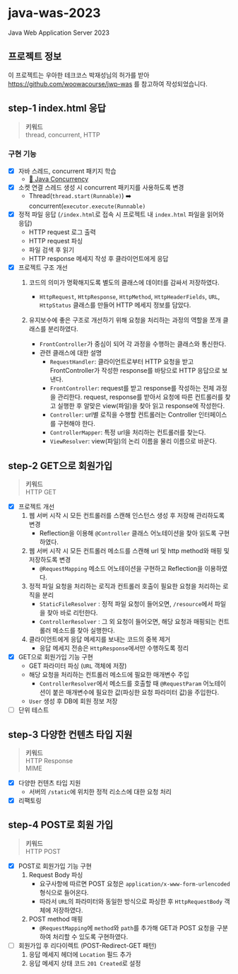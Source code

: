 # java-was-2023

Java Web Application Server 2023

## 프로젝트 정보

이 프로젝트는 우아한 테크코스 박재성님의 허가를 받아 https://github.com/woowacourse/jwp-was
를 참고하여 작성되었습니다.

## step-1 index.html 응답

> **키워드**<br>
> thread, concurrent, HTTP

### 구현 기능

- [x] 자바 스레드, concurrent 패키지 학습
    - [📖 Java Concurrency](https://github.com/mingulmangul/be-was/wiki/Java-Concurrency)
- [x] 소켓 연결 스레드 생성 시 concurrent 패키지를 사용하도록 변경
    - Thread(`thread.start(Runnable)`) ➡️ concurrent(`executor.execute(Runnable)`
- [x] 정적 파일 응답 (`/index.html`로 접속 시 프로젝트 내 `index.html` 파일을 읽어와 응답)
    - HTTP request 로그 출력
    - HTTP request 파싱
    - 파일 검색 후 읽기
    - HTTP response 메세지 작성 후 클라이언트에게 응답
- [x] 프로젝트 구조 개선
    1. 코드의 의미가 명확해지도록 별도의 클래스에 데이터를 감싸서 저장하였다.

        - `HttpRequest`, `HttpResponse`, `HttpMethod`, `HttpHeaderFields`, `URL`, `HttpStatus` 클래스를 만들어 HTTP 메세지 정보를 담았다.

    2. 유지보수에 좋은 구조로 개선하기 위해 요청을 처리하는 과정의 역할을 쪼개 클래스를 분리하였다.

        - `FrontController`가 중심이 되어 각 과정을 수행하는 클래스와 통신한다.
        - 관련 클래스에 대한 설명
            - `RequestHandler`: 클라이언트로부터 HTTP 요청을 받고 FrontController가 작성한 response를 바탕으로 HTTP 응답으로 보낸다.
            - `FrontController`: request를 받고 response를 작성하는 전체 과정을 관리한다. request, response를 받아서 요청에 따른 컨트롤러를 찾고 실행한 후 알맞은
          view(파일)을 찾아 읽고 response에 작성한다.
            - `Controller`: url별 로직을 수행할 컨트롤러는 Controller 인터페이스를 구현해야 한다.
            - `ControllerMapper`: 특정 url을 처리하는 컨트롤러를 찾는다.
            - `ViewResolver`: view(파일)의 논리 이름을 물리 이름으로 바꾼다.

## step-2 GET으로 회원가입

> **키워드**<br>
> HTTP GET

- [x] 프로젝트 개선
    1. 웹 서버 시작 시 모든 컨트롤러를 스캔해 인스턴스 생성 후 저장해 관리하도록 변경
        - Reflection을 이용해 `@Controller` 클래스 어노테이션을 찾아 읽도록 구현하였다.
    2. 웹 서버 시작 시 모든 컨트롤러 메소드를 스캔해 url 및 http method와 매핑 및 저장하도록 변경
        - `@RequestMapping` 메소드 어노테이션을 구현하고 Reflection을 이용하였다.
    3. 정적 파일 요청을 처리하는 로직과 컨트롤러 호출이 필요한 요청을 처리하는 로직을 분리
        - `StaticFileResolver` : 정적 파일 요청이 들어오면, `/resource`에서 파일을 찾아 바로 리턴한다.
        - `ControllerResolver` : 그 외 요청이 들어오면, 해당 요청과 매핑되는 컨트롤러 메소드를 찾아 실행한다.
    4. 클라이언트에게 응답 메세지를 보내는 코드의 중복 제거
        - 응답 메세지 전송은 `HttpResponse`에서만 수행하도록 정리
- [x] GET으로 회원가입 기능 구현
    - GET 파라미터 파싱 (`URL` 객체에 저장)
    - 해당 요청을 처리하는 컨트롤러 메소드에 필요한 매개변수 주입
        - `ControllerResolver`에서 메소드를 호출할 때 `@RequestParam` 어노테이션이 붙은 매개변수에 필요한 값(파싱한 요청 파라미터 값)을 주입한다.
    - `User` 생성 후 DB에 회원 정보 저장
- [ ] 단위 테스트

## step-3 다양한 컨텐츠 타입 지원

> **키워드**<br>
> HTTP Response<br>
> MIME

- [x] 다양한 컨텐츠 타입 지원
    - 서버의 `/static`에 위치한 정적 리소스에 대한 요청 처리
- [x] 리팩토링

## step-4 POST로 회원 가입

> **키워드**<br>
> HTTP POST

- [x] POST로 회원가입 기능 구현
    1. Request Body 파싱
        - 요구사항에 따르면 POST 요청은 `application/x-www-form-urlencoded` 형식으로 들어온다.
        - 따라서 `URL`의 파라미터와 동일한 방식으로 파싱한 후 `HttpRequestBody` 객체에 저장하였다.
    2. POST method 매핑
        - `@RequestMapping`에 `method`와 `path`를 추가해 GET과 POST 요청을 구분하여 처리할 수 있도록 구현하였다.
- [ ] 회원가입 후 리다이렉트 (POST-Redirect-GET 패턴)
    1. 응답 메세지 헤더에 `Location` 필드 추가
    2. 응답 메세지 상태 코드 `201 Created`로 설정
